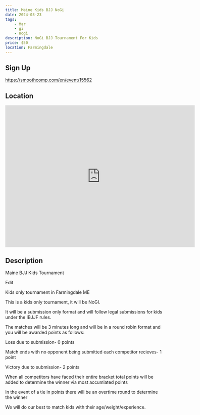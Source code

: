 ```yaml
---
title: Maine Kids BJJ NoGi
date: 2024-03-23
tags:
    - Mar
    - gi 
    - nogi 
description: NoGi BJJ Tournament For Kids
price: $50
location: Farmingdale
---
```

## Sign Up
https://smoothcomp.com/en/event/15562

## Location
<iframe src="https://www.google.com/maps/embed?pb=!1m18!1m12!1m3!1d12345.6789!2d-69.7783425!3d44.2610531!2m3!1f0!2f0!3f0!3m2!1i1024!2i768!4f13.1!3m3!1m2!1s0x0%3A0x0!2z44.2610531!5e0!3m2!1sen!2sus!4v1234567890" width="600" height="450" style="border:0;" allowfullscreen="" loading="lazy"></iframe>

## Description
Maine BJJ Kids Tournament


Edit


Kids only tournament in Farmingdale ME


This is a kids only tournament, it will be NoGI.


It will be a submission only format and will follow legal submissions for kids under the IBJJF rules. 


The matches will be 3 minutes long and will be in a round robin format and you will be awarded points as follows:


Loss due to submission- 0 points 


Match ends with no opponent being submitted each competitor recieves- 1 point 


Victory due to submission- 2 points 


When all competitors have faced their entire bracket total points will be added to determine the winner via most accumlated points 


In the event of a tie in points there will be an overtime round to determine the winner 


We will do our best to match kids with their age/weight/experience.
